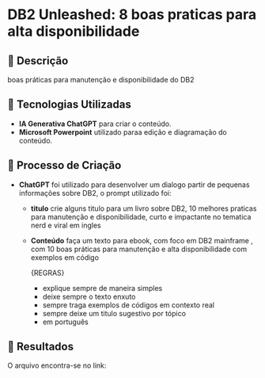 # DB2 Unleashed: 8 boas praticas para alta disponibilidade

## 📒 Descrição
boas práticas para manutenção e disponibilidade do DB2

## 🤖 Tecnologias Utilizadas
- **IA Generativa ChatGPT** para criar o conteúdo.  
- **Microsoft Powerpoint** utilizado paraa edição e diagramação do conteúdo.

## 🧐 Processo de Criação
- **ChatGPT** foi utilizado para desenvolver um dialogo partir de pequenas informações sobre DB2, o prompt utilizado foi:
  - **titulo**
    crie alguns 
    titulo para um livro sobre DB2, 10  melhores praticas para manutenção e disponibilidade, curto e impactante no tematica nerd e viral em ingles
  
  - **Conteúdo**
    faça um texto para ebook, com foco em DB2 mainframe , com 10 boas práticas para manutenção e alta disponibilidade com exemplos em código

    {REGRAS}

    - explique sempre de maneira simples
    - deixe sempre o texto enxuto
    - sempre traga exemplos de códigos em contexto real
    - sempre deixe um titulo sugestivo por tópico 
    - em português


## 🚀 Resultados
O arquivo encontra-se no link:


